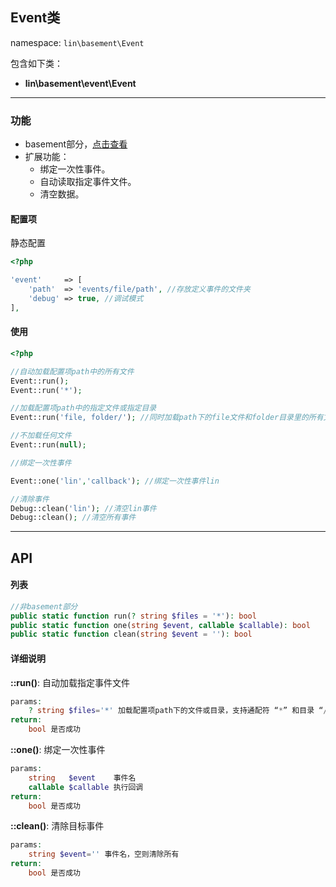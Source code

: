 Event类
----
namespace: `lin\basement\Event`

包含如下类：

* **lin\basement\event\Event**

---

### 功能

* basement部分，[点击查看](https://github.com/linlanye/basement)
* 扩展功能：
	* 绑定一次性事件。
	* 自动读取指定事件文件。
	* 清空数据。


#### 配置项

静态配置

~~~php
<?php

'event'     => [
    'path'  => 'events/file/path', //存放定义事件的文件夹
    'debug' => true, //调试模式
],
~~~

#### 使用

~~~php
<?php

//自动加载配置项path中的所有文件
Event::run();
Event::run('*');

//加载配置项path中的指定文件或指定目录
Event::run('file, folder/'); //同时加载path下的file文件和folder目录里的所有文件

//不加载任何文件
Event::run(null);

//绑定一次性事件

Event::one('lin','callback'); //绑定一次性事件lin

//清除事件
Debug::clean('lin'); //清空lin事件
Debug::clean(); //清空所有事件
~~~


---


## API

#### 列表
~~~php
//非basement部分
public static function run(? string $files = '*'): bool
public static function one(string $event, callable $callable): bool
public static function clean(string $event = ''): bool
~~~

#### 详细说明

**::run()**: 自动加载指定事件文件
```php
params:
    ? string $files='*' 加载配置项path下的文件或目录，支持通配符 “*” 和目录 “/”，默认加载所有，传入null则不加载
return:
    bool 是否成功
```

**::one()**: 绑定一次性事件
```php
params:
    string   $event    事件名
    callable $callable 执行回调
return:
    bool 是否成功
```

**::clean()**: 清除目标事件
```php
params:
    string $event='' 事件名，空则清除所有
return:
    bool 是否成功
```
